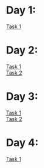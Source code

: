 # Day 1:

[Task 1](https://mohamed-awad12.github.io/iti_tasks/Day1/day1.html)

# Day 2:

[Task 1](https://mohamed-awad12.github.io/iti_task/Day2/form.html) <br>
[Task 2](https://mohamed-awad12.github.io/iti_task/Day2/index.html)

# Day 3:

[Task 1](https://mohamed-awad12.github.io/iti_task/Day3/task1/index.html) <br>
[Task 2](https://mohamed-awad12.github.io/iti_task/Day3/task2/index.html)

# Day 4:
[Task 1](https://mohamed-awad12.github.io/iti_task/Day4/index.html)
